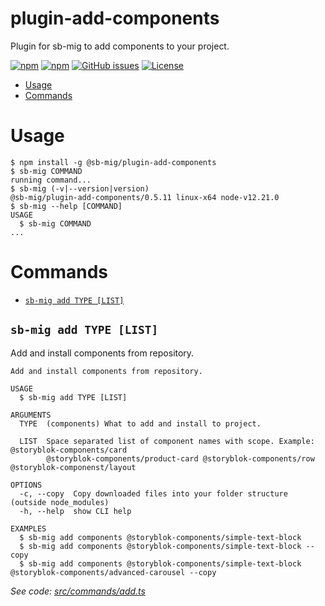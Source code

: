 plugin-add-components
=====================

Plugin for sb-mig to add components to your project.

[![npm](https://img.shields.io/npm/v/@sb-mig/plugin-add-components.svg)](https://www.npmjs.com/package/@sb-mig/plugin-add-components)
[![npm](https://img.shields.io/npm/dt/@sb-mig/plugin-add-components.svg)](ttps://img.shields.io/npm/dt/@sb-mig/plugin-add-components.svg)
[![GitHub issues](https://img.shields.io/github/issues/sb-mig/plugin-add-components.svg?style=flat-square&v=1)](https://github.com/sb-mig/plugin-add-components/issues?q=is%3Aopen+is%3Aissue)
[![License](https://img.shields.io/npm/l/@sb-mig/plugin-add-components.svg)](https://github.com/sb-mig/plugin-add-components/blob/master/package.json)

<!-- toc -->
* [Usage](#usage)
* [Commands](#commands)
<!-- tocstop -->
# Usage
<!-- usage -->
```sh-session
$ npm install -g @sb-mig/plugin-add-components
$ sb-mig COMMAND
running command...
$ sb-mig (-v|--version|version)
@sb-mig/plugin-add-components/0.5.11 linux-x64 node-v12.21.0
$ sb-mig --help [COMMAND]
USAGE
  $ sb-mig COMMAND
...
```
<!-- usagestop -->
# Commands
<!-- commands -->
* [`sb-mig add TYPE [LIST]`](#sb-mig-add-type-list)

## `sb-mig add TYPE [LIST]`

Add and install components from repository.

```
Add and install components from repository.

USAGE
  $ sb-mig add TYPE [LIST]

ARGUMENTS
  TYPE  (components) What to add and install to project.

  LIST  Space separated list of component names with scope. Example: @storyblok-components/card
        @storyblok-components/product-card @storyblok-components/row @storyblok-componenst/layout

OPTIONS
  -c, --copy  Copy downloaded files into your folder structure (outside node_modules)
  -h, --help  show CLI help

EXAMPLES
  $ sb-mig add components @storyblok-components/simple-text-block
  $ sb-mig add components @storyblok-components/simple-text-block --copy
  $ sb-mig add components @storyblok-components/simple-text-block @storyblok-components/advanced-carousel --copy
```

_See code: [src/commands/add.ts](https://github.com/sb-mig/sb-mig/blob/v0.5.11/src/commands/add.ts)_
<!-- commandsstop -->
